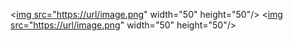 
<[img src="https://url/image.png](https://github.com/jjoo0727/project_ty/assets/63052158/f3201d4f-bf10-4b11-8251-0af48ac50d9b)" width="50" height="50"/>
<[img src="https://url/image.png](https://github.com/jjoo0727/project_ty/assets/63052158/f802ab34-8412-4c72-bcf5-838f87d6de36)" width="50" height="50"/>


